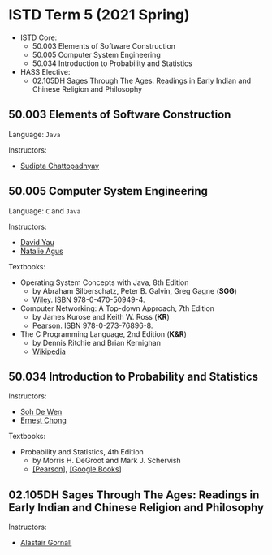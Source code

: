 # ISTD Term 5 (2021 Spring)

- ISTD Core:
    - 50.003 Elements of Software Construction
    - 50.005 Computer System Engineering
    - 50.034 Introduction to Probability and Statistics
- HASS Elective:
    - 02.105DH Sages Through The Ages: Readings in Early Indian and Chinese Religion and Philosophy

## 50.003 Elements of Software Construction

Language: `Java`

Instructors:

- [Sudipta Chattopadhyay](https://istd.sutd.edu.sg/people/faculty/sudipta-chattopadhyay)

## 50.005 Computer System Engineering

Language: `C` and `Java`

Instructors:

- [David Yau](https://istd.sutd.edu.sg/people/faculty/david-yau)
- [Natalie Agus](https://istd.sutd.edu.sg/people/faculty/natalie-agus)

Textbooks:

- Operating System Concepts with Java, 8th Edition 
    - by Abraham Silberschatz, Peter B. Galvin, Greg Gagne (**SGG**)
    - [Wiley](https://www.wiley.com/en-sg/Operating+System+Concepts+with+Java,+8th+Edition+International+Student+Version-p-9780470398791). ISBN 978-0-470-50949-4.
- Computer Networking: A Top-down Approach, 7th Edition
    - by James Kurose and Keith W. Ross (**KR**)
    - [Pearson](https://www.pearson.com/us/higher-education/program/Kurose-Computer-Networking-A-Top-Down-Approach-7th-Edition/PGM1101673.html). ISBN 978-0-273-76896-8.
- The C Programming Language, 2nd Edition (**K&R**)
    - by Dennis Ritchie and Brian Kernighan
    - [Wikipedia](https://en.wikipedia.org/wiki/The_C_Programming_Language)

## 50.034 Introduction to Probability and Statistics

Instructors:

- [Soh De Wen](https://istd.sutd.edu.sg/people/faculty/soh-de-wen)
- [Ernest Chong](https://istd.sutd.edu.sg/people/faculty/ernest-chong)

Textbooks:

- Probability and Statistics, 4th Edition
    - by Morris H. DeGroot and Mark J. Schervish
    - [[Pearson]](https://www.pearson.com/us/higher-education/program/De-Groot-Probability-and-Statistics-4th-Edition/PGM146802.html), [[Google Books]](https://books.google.com.sg/books/about/Probability_and_statistics.html?id=hIPkngEACAAJ&redir_esc=y)

## 02.105DH Sages Through The Ages: Readings in Early Indian and Chinese Religion and Philosophy

Instructors:

- [Alastair Gornall](https://hass.sutd.edu.sg/faculty/alastair-gornall/)